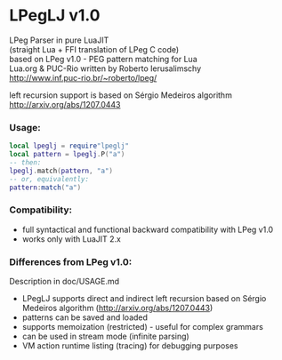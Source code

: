 LPegLJ v1.0
=============

LPeg Parser in pure LuaJIT  
(straight Lua + FFI translation of LPeg C code)   
based on LPeg v1.0 - PEG pattern matching for Lua  
Lua.org & PUC-Rio  written by Roberto Ierusalimschy  
http://www.inf.puc-rio.br/~roberto/lpeg/

left recursion support is based on Sérgio Medeiros algorithm
http://arxiv.org/abs/1207.0443

### Usage:  
```Lua
local lpeglj = require"lpeglj"  
local pattern = lpeglj.P("a") 
-- then:
lpeglj.match(pattern, "a") 
-- or, equivalently:  
pattern:match("a")  
```

### Compatibility:

- full syntactical and functional backward compatibility with LPeg v1.0
- works only with LuaJIT 2.x  

### Differences from LPeg v1.0:

Description in doc/USAGE.md

- LPegLJ supports direct and indirect left recursion based on Sérgio Medeiros algorithm (http://arxiv.org/abs/1207.0443)
- patterns can be saved and loaded
- supports memoization (restricted) - useful for complex grammars
- can be used in stream mode (infinite parsing)
- VM action runtime listing (tracing) for debugging purposes
